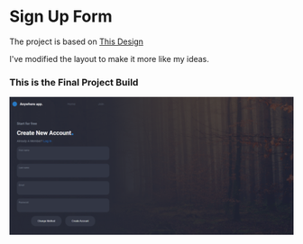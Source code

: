 # Sign Up Form

<p>The project is based on <a href = "https://dribbble.com/shots/16753965-Login-Sign-up-Dark-Mode-AW-Universal-Page/">This Design</a></p>

<p>I've modified the layout to make it more like my ideas.</p>

### This is the Final Project Build

<img src="./assets/images/project.png" alt="">
